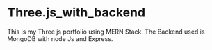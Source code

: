 # Three.js_with_backend

This is my Three js portfolio using MERN Stack. The Backend used is MongoDB with node Js and Express.
